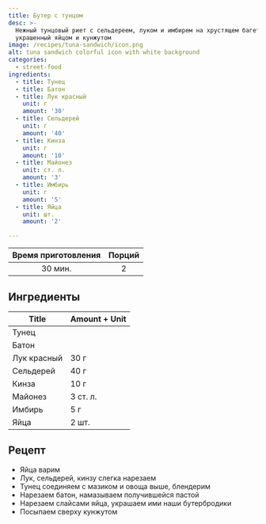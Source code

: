 ```yaml
---
title: Бутер с тунцом
desc: >-
  Нежный тунцовый риет с сельдереем, луком и имбирем на хрустящем багете,
  украшенный яйцом и кунжутом
image: /recipes/tuna-sandwich/icon.png
alt: tuna sandwich colorful icon with white background
categories:
  - street-food
ingredients:
  - title: Тунец
  - title: Батон
  - title: Лук красный
    unit: г
    amount: '30'
  - title: Сельдерей
    unit: г
    amount: '40'
  - title: Кинза
    unit: г
    amount: '10'
  - title: Майонез
    unit: ст. л.
    amount: '3'
  - title: Имбирь
    unit: г
    amount: '5'
  - title: Яйца
    unit: шт.
    amount: '2'

---
```


| Время приготовления |   Порций   |
|:-------------------:|:----------:|
|     30 мин.      | 2 |

## Ингредиенты

| Title                        | Amount + Unit |
|------------------------------|---------------|
| Тунец                        |               |
| Батон                        |               |
| Лук красный                  | 30 г          |
| Сельдерей                    | 40 г          |
| Кинза                        | 10 г          |
| Майонез                      | 3 ст. л.      |
| Имбирь                       | 5 г           |
| Яйца                         | 2 шт.         |

## Рецепт



- Яйца варим
- Лук, сельдерей, кинзу слегка нарезаем
- Тунец соединяем с мазиком и овоща выше, блендерим
- Нарезаем батон, намазываем получившейся пастой
- Нарезаем слайсами яйца, украшаем ими наши бутербродики
- Посыпаем сверху кунжутом